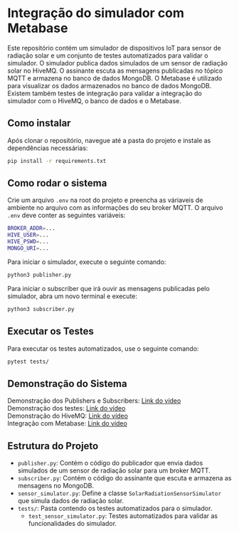 # Integração do simulador com Metabase

Este repositório contém um simulador de dispositivos IoT para sensor de radiação solar e um conjunto de testes automatizados para validar o simulador. O simulador publica dados simulados de um sensor de radiação solar no HiveMQ. O assinante escuta as mensagens publicadas no tópico MQTT e armazena no banco de dados MongoDB. O Metabase é utilizado para visualizar os dados armazenados no banco de dados MongoDB. Existem também testes de integração para validar a integração do simulador com o HiveMQ, o banco de dados e o Metabase.

## Como instalar

Após clonar o repositório, navegue até a pasta do projeto e instale as dependências necessárias:

```bash
pip install -r requirements.txt
```

## Como rodar o sistema

Crie um arquivo `.env` na root do projeto e preencha as váriaveis de ambiente no arquivo com as informações do seu broker MQTT. O arquivo `.env` deve conter as seguintes variáveis:

```bash
BROKER_ADDR=...
HIVE_USER=...
HIVE_PSWD=...
MONGO_URI=...
```

Para iniciar o simulador, execute o seguinte comando:

```bash
python3 publisher.py
```

Para iniciar o subscriber que irá ouvir as mensagens publicadas pelo simulador, abra um novo terminal e execute:

```bash
python3 subscriber.py
```

## Executar os Testes

Para executar os testes automatizados, use o seguinte comando:

```bash
pytest tests/
```

## Demonstração do Sistema

Demonstração dos Publishers e Subscribers: [Link do vídeo](https://youtu.be/mvigfNvgJ_4) <br/>
Demonstração dos testes: [Link do vídeo](https://youtu.be/P0oVfgMh7zs) <br/>
Demonstração do HiveMQ: [Link do vídeo](https://youtu.be/9e3lP3gzc_A) <br/>
Integração com Metabase: [Link do vídeo](https://youtu.be/0Ks143_kHdE)

## Estrutura do Projeto

- `publisher.py`: Contém o código do publicador que envia dados simulados de um sensor de radiação solar para um broker MQTT.
- `subscriber.py`: Contém o código do assinante que escuta e armazena as mensagens no MongoDB.
- `sensor_simulator.py`: Define a classe `SolarRadiationSensorSimulator` que simula dados de radiação solar.
- `tests/`: Pasta contendo os testes automatizados para o simulador.
  - `test_sensor_simulator.py`: Testes automatizados para validar as funcionalidades do simulador.
